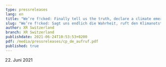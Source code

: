 ```yaml
---
type: pressreleases
lang: en
title: "We’re f!cked: Finally tell us the truth, declare a climate emergency!"
slug: "We’re f!cked: Sagt uns endlich die Wahrheit, ruft den Klimanotstand aus!"
author: XR Switzerland
branch: XR Switzerland
publishdate: 2021-06-24T10:53:53+0200
pdf: /media/pressreleases/cp_de_aufruf.pdf
published: true
---
```

22. Juni 2021